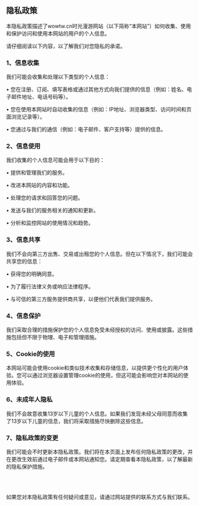 ## 隐私政策

本隐私政策描述了wowtw.cn时光漫游网站（以下简称“本网站”）如何收集、使用和保护访问和使用本网站的用户的个人信息。

请仔细阅读以下内容，以了解我们对您隐私的承诺。

### 1、信息收集

我们可能会收集和处理以下类型的个人信息：

•	您在注册、订阅、填写表格或通过其他方式向我们提供的信息（例如：姓名、电子邮件地址、电话号码等）。

•	您在使用本网站时自动收集的信息（例如：IP地址、浏览器类型、访问时间和页面浏览记录等）。

•	您通过与我们的通信（例如：电子邮件、客户支持等）提供的信息。

### 2、信息使用

我们收集的个人信息可能会用于以下目的：

•	提供和管理我们的服务。

•	改进本网站的内容和功能。

•	处理您的请求和回答您的问题。

•	发送与我们的服务相关的通知和更新。

•	分析和监控网站的使用情况和趋势。

### 3、信息共享

我们不会向第三方出售、交易或出租您的个人信息。但在以下情况下，我们可能会共享您的信息：

•	获得您的明确同意。

•	为了履行法律义务或响应法律程序。

•	与可信的第三方服务提供商共享，以便他们代表我们提供服务。

### 4、信息保护

我们采取合理的措施保护您的个人信息免受未经授权的访问、使用或披露。这些措施包括但不限于物理、电子和管理措施。

### 5、Cookie的使用

本网站可能会使用cookie和类似技术收集和存储信息，以提供更个性化的用户体验。您可以通过浏览器设置管理cookie的使用，但这可能会影响您对本网站的使用体验。

### 6、未成年人隐私

我们不会故意收集13岁以下儿童的个人信息。如果我们发现未经父母同意而收集了13岁以下儿童的信息，我们将采取措施尽快删除这些信息。

### 7、隐私政策的变更

我们可能会不时更新本隐私政策。我们将在本页面上发布任何隐私政策的更改，并在更改生效前通过电子邮件或本网站通知您。请定期查看本隐私政策，以了解最新的隐私保护措施。

<br>

<br>

如果您对本隐私政策有任何疑问或意见，请通过网站提供的联系方式与我们联系。